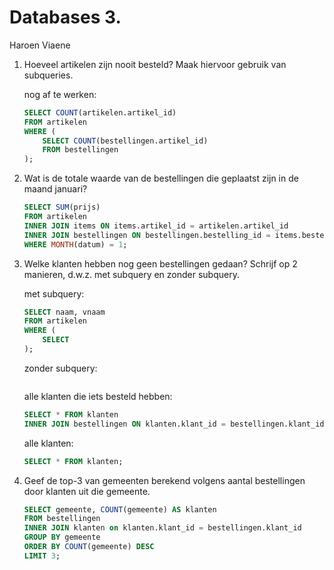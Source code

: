 Databases 3.
============

Haroen Viaene

1. Hoeveel artikelen zijn nooit besteld? Maak hiervoor gebruik van subqueries.

	nog af te werken:

	```SQL
	SELECT COUNT(artikelen.artikel_id)
	FROM artikelen
	WHERE (
	    SELECT COUNT(bestellingen.artikel_id)
	    FROM bestellingen
	);
	```

2. Wat is de totale waarde van de bestellingen die geplaatst zijn in de maand januari?

	```SQL
	SELECT SUM(prijs)
	FROM artikelen
	INNER JOIN items ON items.artikel_id = artikelen.artikel_id
	INNER JOIN bestellingen ON bestellingen.bestelling_id = items.bestelling_id
	WHERE MONTH(datum) = 1;
	```

3. Welke klanten hebben nog geen bestellingen gedaan? Schrijf op 2 manieren, d.w.z. met subquery en zonder subquery.

	met subquery:

	```SQL
	SELECT naam, vnaam
	FROM artikelen
	WHERE (
	    SELECT
	);
	```

	zonder subquery:

	```SQL

	```

	alle klanten die iets besteld hebben:

	```SQL
	SELECT * FROM klanten
	INNER JOIN bestellingen ON klanten.klant_id = bestellingen.klant_id;
	```

	alle klanten:

	```SQL
	SELECT * FROM klanten;
	```

4. Geef de top-3 van gemeenten berekend volgens aantal bestellingen door klanten uit die gemeente.

	```SQL
	SELECT gemeente, COUNT(gemeente) AS klanten
	FROM bestellingen
	INNER JOIN klanten on klanten.klant_id = bestellingen.klant_id
	GROUP BY gemeente
	ORDER BY COUNT(gemeente) DESC
	LIMIT 3;
	```